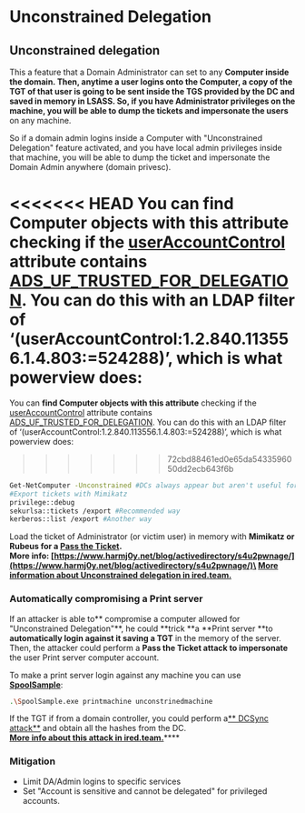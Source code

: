 # Unconstrained Delegation

## Unconstrained delegation

This a feature that a Domain Administrator can set to any **Computer **inside the domain. Then, anytime a **user logins** onto the Computer, a **copy of the TGT** of that user is going to be **sent inside the TGS** provided by the DC **and saved in memory in LSASS**. So, if you have Administrator privileges on the machine, you will be able to** dump the tickets and impersonate the users** on any machine.

So if a domain admin logins inside a Computer with "Unconstrained Delegation" feature activated, and you have local admin privileges inside that machine, you will be able to dump the ticket and impersonate the Domain Admin anywhere (domain privesc).

<<<<<<< HEAD
You can **find Computer objects with this attribute** checking if the [userAccountControl](https://msdn.microsoft.com/en-us/library/ms680832%28v=vs.85%29.aspx) attribute contains [ADS\_UF\_TRUSTED\_FOR\_DELEGATION](https://msdn.microsoft.com/en-us/library/aa772300%28v=vs.85%29.aspx). You can do this with an LDAP filter of ‘\(userAccountControl:1.2.840.113556.1.4.803:=524288\)’, which is what powerview does:
=======
 You can **find Computer objects with this attribute** checking if the [userAccountControl](https://msdn.microsoft.com/en-us/library/ms680832\(v=vs.85\).aspx) attribute contains [ADS_UF_TRUSTED_FOR_DELEGATION](https://msdn.microsoft.com/en-us/library/aa772300\(v=vs.85\).aspx). You can do this with an LDAP filter of ‘(userAccountControl:1.2.840.113556.1.4.803:=524288)’, which is what powerview does:
>>>>>>> 72cbd88461ed0e65da5433596050dd2ecb643f6b

```bash
Get-NetComputer -Unconstrained #DCs always appear but aren't useful for privesc
#Export tickets with Mimikatz
privilege::debug
sekurlsa::tickets /export #Recommended way
kerberos::list /export #Another way
```

Load the ticket of Administrator (or victim user) in memory with **Mimikatz **or **Rubeus for a **[**Pass the Ticket**](pass-the-ticket.md)**.**\
More info: [https://www.harmj0y.net/blog/activedirectory/s4u2pwnage/](https://www.harmj0y.net/blog/activedirectory/s4u2pwnage/)\
[**More information about Unconstrained delegation in ired.team.**](https://ired.team/offensive-security-experiments/active-directory-kerberos-abuse/domain-compromise-via-unrestricted-kerberos-delegation)****

### **Automatically compromising a Print server**

If an attacker is able to** compromise a computer allowed for "Unconstrained Delegation"**, he could **trick **a **Print server **to **automatically login **against it** saving a TGT** in the memory of the server.\
Then, the attacker could perform a **Pass the Ticket attack to impersonate** the user Print server computer account.

To make a print server login against any machine you can use [**SpoolSample**](https://github.com/leechristensen/SpoolSample):

```bash
.\SpoolSample.exe printmachine unconstrinedmachine
```

If the TGT if from a domain controller, you could perform a[** DCSync attack**](acl-persistence-abuse.md#dcsync) and obtain all the hashes from the DC.\
[**More info about this attack in ired.team.**](https://ired.team/offensive-security-experiments/active-directory-kerberos-abuse/domain-compromise-via-dc-print-server-and-kerberos-delegation)****

### Mitigation

* Limit DA/Admin logins to specific services
* Set "Account is sensitive and cannot be delegated" for privileged accounts.
